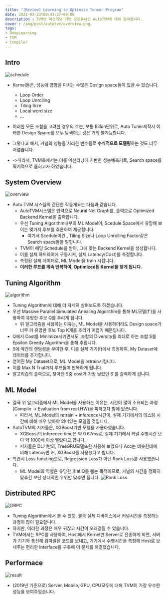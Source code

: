 ```yaml
---
title: "[Review] Learning to Optimize Tensor Program"
date: 2021-03-23T00:43:37+09:00
description : TVM의 머신러닝 기반 오토튜너인 AutoTVM에 대해 알아봅시다.
cover : /img/post/autotvm/overview.png
tags:
- DeepLearning
- TVM
- Compiler
---
```

## Intro
![schedule](/img/post/autotvm/schedule.png)
- Kernel들은, 성능에 영향을 미치는 수많은 Design space들이 있을 수 있습니다.
    -  Loop Order
    -  Loop Unrolling
    -  Tiling Size
    -  Local word size
    - ...

- 이러한 모든 조합을 고려한 경우의 수는, 보통 Billon단위로, Auto Tuner제작시 이러한 Design Space를 모두 탐색하는 것은 거의 불가능합니다.  
- 그렇다고 해서, 커널의 성능을 저러한 변수들로 **수식적으로 모델링**하는 것도 너무 어렵습니다.

- ->따라서, TVM측에서는 이를 머신러닝에 기반한 성능예측기로, Search space를 획기적으로 좁히고자 하였습니다.

## System Overview
![overview](/img/post/autotvm/overview.png)
- Auto TVM 시스템의 간단한 작동개요는 다음과 같습니다.
    - AutoTVM시스템은 입력으로 Neural Net Graph를, 출력으로 Optimized Backend Kernel을 출력합니다.
    - 우선 Tuning Algorithm내부의 ML Model이, Scedule Space에서 유망해 보이는 몇가지 후보를 추론하여 제공합니다.
        - 여기서 Scedule이란 , Tiling Size나 Loop Unrolling Factor같은 Search space들을 말합니다.
    - TVM이 헤당 Schedule을 받아, 그에 맞는 Backend Kernel을 생성합니다.
    - 이를 실제 하드웨어에 구동시켜, 실제 Latency(Cost)를 측정합니다.
    - 측정된 실제 데이터로, ML Model을 train 시킵니다.
    - **이러한 루프를 계속 반복하여, Optimized된 Kernel을 찾게 됩니다.**

## Tuning Algorithm
![algorithm](/img/post/autotvm/algorithm.png)
- Tuning Algorithm에 대해 더 자세히 살펴보도록 하겠습니다.
- 우선 Massive Parallel Simulated Anealing Algorithm을 통해 ML모델(f')을 사용하여 유망한 후보 Q를 추리게 됩니다.
    - 위 알고리즘을 사용하는 이유는, ML Model을 사용하더라도 Design space가 너무 커 유망한 후보 Top K개를 추리기 어렵기 때문입니다.
- Q에서 Cost를 Minimize시키면서도, 조합의 Diversity를 최대로 하는 조합 S를 Epsilon Greedy Algorithm을 통해 추립니다.
- S에 약간의 랜덤성을 부여한 후, 이를 실제 기기(f)에서 측정하여, My Dataset에 데이터를 추가합니다.
- 얻어진 My Dataset으로, ML Model을 retrain시킵니다.
- 이를 Max N Trial까지 루프돌며 반복하게 됩니다.
- 알고리즙의 출력으로, 찾아진 S중 cost가 가장 낮았던 S'를 출력하게 됩니다.

## ML Model
- 결국 위 알고리즘에서 ML Model을 사용하는 이유는, 시간이 많이 소요되는 과정(Compile -> Evaluation from real HW)을 피하고자 함에 있습니다.
    - 따라서, ML Model의 retrain + inference시간이, 실제 기기에서의 테스팅 시간에 비해 매우 낮아야 의미있는 모델일 것입니다.
- AutoTVM의 저자들은, XGBoost기반 모델을 사용하였습니다.
    - XGBoost의 inference time은 약 0.67ms로, 실제 기기에서 커널 수행시간 보다 약 1000배 이상 빨랐다고 합니다.
    - 저자들은 DL기반의, TreeGRU모델또한 사용해 보았으나 Acc는 비슷한데에 비해 Latency만 커, XGBoost를 사용했다고 합니다.
- 학습시 Loss functing으로, Regression Loss가 아닌 Rank Loss를 사용했습니다.
    - ML Model의 역할은 유망한 후보 Q를 뽑는 목적이므로, 커널의 시간을 정확히 맞추긴 보단 상대적인 우위만 맞추면 됩니다.
![Rank Loss](/img/post/autotvm/rank_loss.png)

## Distributed RPC
![DRPC](/img/post/autotvm/dRPC.png)
- Tuning Algorithm에서 볼 수 있듯, 결국 실제 디바이스에서 커널시간을 측정하는 과정이 많이 필요합니다.
- 하지만, 이러한 과정은 매우 귀찮고 시간이 오래걸릴 수 있습니다.
- TVM에서는 RPC를 사용하여, Host에서 Kernel만 Server로 전송하게 되면, 서버가 기기와 통신해 컴파일된 코드를 보내고, 기기에서 수행시간을 측정해 Host로 보내주는 편리한 Interface를 구축해 이 문제를 해결했습니다.

## Performace
![result](/img/post/autotvm/result.png)
- (2019년 기준으로) Server, Mobile, GPU, CPU모두에 대해 TVM이 가장 우수한 성능을 보여주었습니다.


